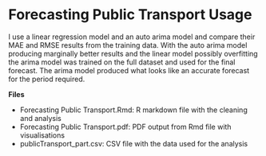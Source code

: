 # Forecasting Public Transport Usage

I use a linear regression model and an auto arima model and compare their MAE and RMSE results from the training data. With the auto arima model producing marginally better results and the linear model possibly overfitting the arima model was trained on the full dataset and used for the final forecast. The arima model produced what looks like an accurate forecast for the period required.

**Files**
* Forecasting Public Transport.Rmd: R markdown file with the cleaning and analysis
* Forecasting Public Transport.pdf: PDF output from Rmd file with visualisations
* publicTransport_part.csv: CSV file with the data used for the analysis
